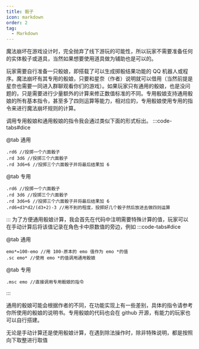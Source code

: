 ```yaml
---
title: 骰子
icon: markdown
order: 2
tag:
  - Markdown
---
```

魔法崩坏在游戏设计时，完全抛弃了线下游玩的可能性，所以玩家不需要准备任何的实体骰子或道具，当然如果想要使用道具做为辅助也是可以的。

玩家需要自行准备一只骰娘，即搭载了可以生成掷骰结果功能的 QQ 机器人或程序。魔法崩坏有其专用的骰娘，只要和星奈（作者）说明就可以借用（当然前提是星奈也需要一同进入群聊观看你们的游戏）。如果玩家只有通用的骰娘，也是没问题的，只是需要进行少量额外的计算来修正数值标准的不同。专用骰娘支持通用骰娘的所有基本指令，甚至多了四则运算等能力，相对应的，专用骰娘使用专用的指令来进行魔法崩坏规则的计算。

调用专用骰娘和通用骰娘的指令我会通过类似下面的形式标出。
:::code-tabs#dice

@tab 通用

```
.rd6 //投掷一个六面骰子
.rd 3d6 //投掷三个六面骰子
.rd 3d6+6 //投掷三个六面骰子并将最后结果加 6
```
@tab 专用

```
.rd6 //投掷一个六面骰子
.rd 3d6 //投掷三个六面骰子
.rd 3d6+6 //投掷三个六面骰子并将最后结果加 6
.rd6+d3*d2/(d3+2)-3 //用不到的程度，投掷好几个骰子然后放进去做四则运算
```

:::
为了方便通用骰娘计算，我会首先在代码中注明需要特殊计算的值，玩家可以在手动计算后将该值记录在角色卡中原数值的旁边，例如
:::code-tabs#dice

@tab 通用

```
emo*=100-emo //用 100-原本的 emo 值作为 emo *的值
.sc emo* //使用 emo *的值调用通用骰娘
```

@tab 专用

```
.msc emo //直接调用专用骰娘的指令
```

:::

通用的骰娘可能会根据作者的不同，在功能实现上有一些差别，具体的指令请参考你所使用的骰娘的说明书。专用骰娘的代码也会在 github 开源，有能力的玩家也可以自行搭建。

无论是手动计算还是使用骰娘计算，在遇到除法操作时，除非特殊说明，都是按照向下取整进行取值